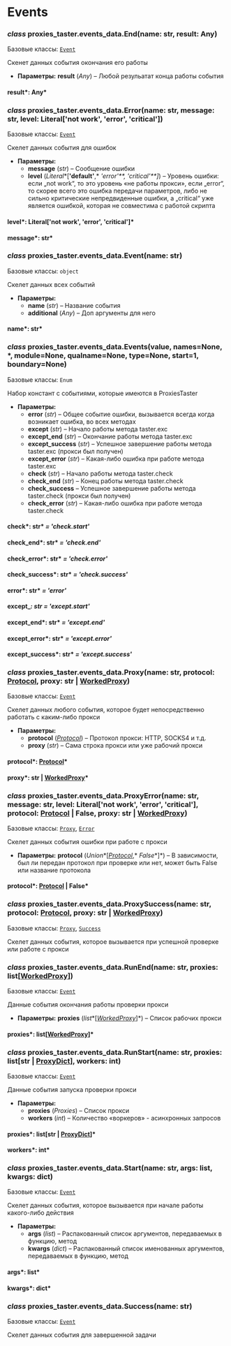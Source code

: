 # Events

### *class* proxies_taster.events_data.End(name: str, result: Any)

Базовые классы: [`Event`](#proxies_taster.events_data.Event)

Скенет данных события окончания
его работы

* **Параметры:**
  **result** (*Any*) – Любой резульатат конца
  работы события

#### result*: Any*

### *class* proxies_taster.events_data.Error(name: str, message: str, level: Literal['not work', 'error', 'critical'])

Базовые классы: [`Event`](#proxies_taster.events_data.Event)

Скелет данных события
для ошибок

* **Параметры:**
  * **message** (*str*) – Сообщение ошибки
  * **level** (*Literal**[**'default'**,* *'error'**,* *'critical'**]*) – Уровень ошибки: если „not work“,
    то это уровень «не работы прокси», если „error“,
    то скорее всего это ошибка передачи параметров, либо
    не сильно критические непредвиденные ошибки, а „critical“
    уже является ошибкой, которая не совместима с работой скрипта

#### level*: Literal['not work', 'error', 'critical']*

#### message*: str*

### *class* proxies_taster.events_data.Event(name: str)

Базовые классы: `object`

Скелет данных всех событий

* **Параметры:**
  * **name** (*str*) – Название события
  * **additional** (*Any*) – Доп аргументы для него

#### name*: str*

### *class* proxies_taster.events_data.Events(value, names=None, \*, module=None, qualname=None, type=None, start=1, boundary=None)

Базовые классы: `Enum`

Набор констант с событиями,
которые имеются в ProxiesTaster

* **Параметры:**
  * **error** (*str*) – Общее событие ошибки,
    вызывается всегда когда возникает
    ошибка, во всех методах
  * **except** (*str*) – Начало работы метода taster.exc
  * **except_end** (*str*) – Окончание работы метода taster.exc
  * **except_success** (*str*) – Успешное завершение
    работы метода taster.exc (прокси
    был получен)
  * **except_error** (*str*) – Какая-либо ошибка при
    работе метода taster.exc
  * **check** (*str*) – Начало работы метода taster.check
  * **check_end** (*str*) – Конец работы метода taster.check
  * **check_success** – Успешное завершение
    работы метода taster.check (прокси
    был получен)
  * **check_error** (*str*) – Какая-либо ошибка при
    работе метода taster.check

#### check*: str* *= 'check.start'*

#### check_end*: str* *= 'check.end'*

#### check_error*: str* *= 'check.error'*

#### check_success*: str* *= 'check.success'*

#### error*: str* *= 'error'*

#### except_*: str* *= 'except.start'*

#### except_end*: str* *= 'except.end'*

#### except_error*: str* *= 'except.error'*

#### except_success*: str* *= 'except.success'*

### *class* proxies_taster.events_data.Proxy(name: str, protocol: [Protocol](types.md#proxies_taster.types.Protocol), proxy: str | [WorkedProxy](types.md#proxies_taster.types.WorkedProxy))

Базовые классы: [`Event`](#proxies_taster.events_data.Event)

Скелет данных любого события, которое
будет непосредственно работать
с каким-либо прокси

* **Параметры:**
  * **protocol** ([*Protocol*](types.md#proxies_taster.types.Protocol)) – Протокол прокси: HTTP, SOCKS4 и т.д.
  * **proxy** (*str*) – Сама строка прокси или
    уже рабочий прокси

#### protocol*: [Protocol](types.md#proxies_taster.types.Protocol)*

#### proxy*: str | [WorkedProxy](types.md#proxies_taster.types.WorkedProxy)*

### *class* proxies_taster.events_data.ProxyError(name: str, message: str, level: Literal['not work', 'error', 'critical'], protocol: [Protocol](types.md#proxies_taster.types.Protocol) | False, proxy: str | [WorkedProxy](types.md#proxies_taster.types.WorkedProxy))

Базовые классы: [`Proxy`](#proxies_taster.events_data.Proxy), [`Error`](#proxies_taster.events_data.Error)

Скелет данных события ошибки при
работе с прокси

* **Параметры:**
  **protocol** (*Union**[*[*Protocol*](types.md#proxies_taster.types.Protocol)*,* *False**]*) – В зависимости, был ли
  передан протокол при проверке или нет,
  может быть False или название протокола

#### protocol*: [Protocol](types.md#proxies_taster.types.Protocol) | False*

### *class* proxies_taster.events_data.ProxySuccess(name: str, protocol: [Protocol](types.md#proxies_taster.types.Protocol), proxy: str | [WorkedProxy](types.md#proxies_taster.types.WorkedProxy))

Базовые классы: [`Proxy`](#proxies_taster.events_data.Proxy), [`Success`](#proxies_taster.events_data.Success)

Скелет данных события, которое вызывается
при успешной проверке или работе
с прокси

### *class* proxies_taster.events_data.RunEnd(name: str, proxies: list[[WorkedProxy](types.md#proxies_taster.types.WorkedProxy)])

Базовые классы: [`Event`](#proxies_taster.events_data.Event)

Данные события окончания
работы проверки прокси

* **Параметры:**
  **proxies** (*list**[*[*WorkedProxy*](types.md#proxies_taster.types.WorkedProxy)*]*) – Список рабочих прокси

#### proxies*: list[[WorkedProxy](types.md#proxies_taster.types.WorkedProxy)]*

### *class* proxies_taster.events_data.RunStart(name: str, proxies: list[str | [ProxyDict](types.md#proxies_taster.types.ProxyDict)], workers: int)

Базовые классы: [`Event`](#proxies_taster.events_data.Event)

Данные события запуска проверки
прокси

* **Параметры:**
  * **proxies** (*Proxies*) – Список прокси
  * **workers** (*int*) – Количество «воркеров» -
    асинхронных запросов

#### proxies*: list[str | [ProxyDict](types.md#proxies_taster.types.ProxyDict)]*

#### workers*: int*

### *class* proxies_taster.events_data.Start(name: str, args: list, kwargs: dict)

Базовые классы: [`Event`](#proxies_taster.events_data.Event)

Скелет данных события, которое
вызывается при начале работы
какого-либо действия

* **Параметры:**
  * **args** (*list*) – Распакованный список аргументов,
    передаваемых в функцию, метод
  * **kwargs** (*dict*) – Распакованный список именованных
    аргументов, передаваемых в функцию, метод

#### args*: list*

#### kwargs*: dict*

### *class* proxies_taster.events_data.Success(name: str)

Базовые классы: [`Event`](#proxies_taster.events_data.Event)

Скелет данных события для
завершенной задачи
